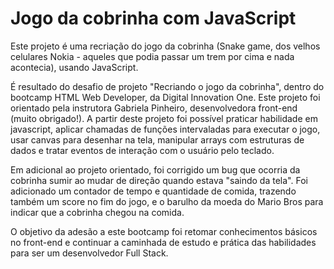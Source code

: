 # Jogo da cobrinha com JavaScript

Este projeto é uma recriação do jogo da cobrinha (Snake game, dos velhos celulares Nokia - aqueles que podia passar um trem por cima e nada acontecia), usando JavaScript.

É resultado do desafio de projeto "Recriando o jogo da cobrinha", dentro do bootcamp HTML Web Developer, da Digital Innovation One. Este projeto foi orientado pela instrutora Gabriela Pinheiro, desenvolvedora front-end (muito obrigado!). A partir deste projeto foi possível praticar  habilidade em javascript, aplicar chamadas de funções intervaladas para executar o jogo, usar canvas para desenhar na tela, manipular arrays com estruturas de dados e tratar eventos de interação com o usuário pelo teclado. 

Em adicional ao projeto orientado, foi corrigido um bug que ocorria da cobrinha sumir ao mudar de direção quando estava "saindo da tela". Foi adicionado um contador de tempo e quantidade de comida, trazendo também um score no fim do jogo, e o barulho da moeda do Mario Bros para indicar que a cobrinha chegou na comida.

O objetivo da adesão a este bootcamp foi retomar conhecimentos básicos no front-end e continuar a caminhada de estudo e prática das habilidades para ser um desenvolvedor Full Stack.

